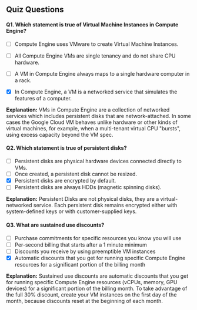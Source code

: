 ## Quiz Questions

#### Q1. Which statement is true of Virtual Machine Instances in Compute Engine?

- [ ] Compute Engine uses VMware to create Virtual Machine Instances.
- [ ] All Compute Engine VMs are single tenancy and do not share CPU hardware.
- [ ] A VM in Compute Engine always maps to a single hardware computer in a rack.
- [x] In Compute Engine, a VM is a networked service that simulates the features of a computer.


**Explanation:**  VMs in Compute Engine are a collection of networked services which includes persistent disks that are network-attached. In some cases the Google Cloud VM behaves unlike hardware or other kinds of virtual machines, for example, when a multi-tenant virtual CPU "bursts", using excess capacity beyond the VM spec.

#### Q2. Which statement is true of persistent disks?

- [ ] Persistent disks are physical hardware devices connected directly to VMs.
- [ ] Once created, a persistent disk cannot be resized.
- [x] Persistent disks are encrypted by default.
- [ ] Persistent disks are always HDDs (magnetic spinning disks).

**Explanation:**  Persistent Disks are not physical disks, they are a virtual-networked service. Each persistent disk remains encrypted either with system-defined keys or with customer-supplied keys.

#### Q3. What are sustained use discounts?

- [ ] Purchase commitments for specific resources you know you will use
- [ ] Per-second billing that starts after a 1 minute minimum
- [ ] Discounts you receive by using preemptible VM instances
- [x] Automatic discounts that you get for running specific Compute Engine resources for a significant portion of the billing month

**Explanation:** Sustained use discounts are automatic discounts that you get for running specific Compute Engine resources (vCPUs, memory, GPU devices) for a significant portion of the billing month. To take advantage of the full 30% discount, create your VM instances on the first day of the month, because discounts reset at the beginning of each month.
